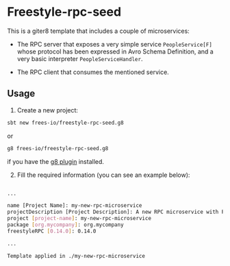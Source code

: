 # Freestyle-rpc-seed

This is a giter8 template that includes a couple of microservices:

- The RPC server that exposes a very simple service `PeopleService[F]` whose protocol has been expressed in Avro Schema Definition, and a very basic interpreter `PeopleServiceHandler`.

- The RPC client that consumes the mentioned service.

## Usage

1. Create a new project:

```bash
sbt new frees-io/freestyle-rpc-seed.g8
```

or

```bash
g8 frees-io/freestyle-rpc-seed.g8
```

if you have the [g8 plugin](http://www.foundweekends.org/giter8/setup.html) installed.

2. Fill the required information (you can see an example below):

```bash

...

name [Project Name]: my-new-rpc-microservice
projectDescription [Project Description]: A new RPC microservice with Freestyle-RPC
project [project-name]: my-new-rpc-microservice
package [org.mycompany]: org.mycompany
freestyleRPC [0.14.0]: 0.14.0

...

Template applied in ./my-new-rpc-microservice
```
